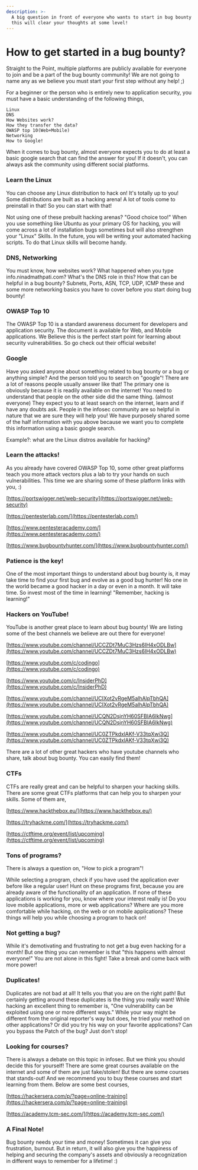 ```yaml
---
description: >-
  A big question in front of everyone who wants to start in bug bounty! We hope
  this will clear your thoughts at some level!
---
```


# **How to get started in a bug bounty?**

Straight to the Point, multiple platforms are publicly available for everyone to join and be a part of the bug bounty community! We are not going to name any as we believe you must start your first step without any help! ;)&#x20;

For a beginner or the person who is entirely new to application security, you must have a basic understanding of the following things,

```
Linux
DNS
How Websites work?
How they transfer the data?
OWASP top 10(Web+Mobile)
Networking
How to Google!
```

When it comes to bug bounty, almost everyone expects you to do at least a basic google search that can find the answer for you! If it doesn't, you can always ask the community using different social platforms.

### **Learn the Linux**

You can choose any Linux distribution to hack on! It's totally up to you! Some distributions are built as a hacking arena! A lot of tools come to preinstall in that! So you can start with that!

Not using one of these prebuilt hacking arenas? "Good choice too!" When you use something like Ubuntu as your primary OS for hacking, you will come across a lot of installation bugs sometimes but will also strengthen your "Linux" Skills. In the future, you will be writing your automated hacking scripts. To do that Linux skills will become handy.

### **DNS, Networking**

You must know, how websites work? What happened when you type info.ninadmathpati.com? What's the DNS role in this? How that can be helpful in a bug bounty? Subnets, Ports, ASN, TCP, UDP, ICMP these and some more networking basics you have to cover before you start doing bug bounty!

### **OWASP Top 10**

The OWASP Top 10 is a standard awareness document for developers and application security. The document is available for Web, and Mobile applications. We Believe this is the perfect start point for learning about security vulnerabilities. So go check out their official website!

### **Google**

Have you asked anyone about something related to bug bounty or a bug or anything simple? And the person told you to search on "google"! There are a lot of reasons people usually answer like that! The primary one is obviously because it is readily available on the internet! You need to understand that people on the other side did the same thing. (almost everyone) They expect you to at least search on the internet, learn and if have any doubts ask. People in the infosec community are so helpful in nature that we are sure they will help you! We have purposely shared some of the half information with you above because we want you to complete this information using a basic google search.

Example?: what are the Linux distros available for hacking?

### **Learn the attacks!**

As you already have covered OWASP Top 10, some other great platforms teach you more attack vectors plus a lab to try your hands on such vulnerabilities. This time we are sharing some of these platform links with you, :)

[https://portswigger.net/web-security](https://portswigger.net/web-security)

[https://pentesterlab.com/](https://pentesterlab.com/)

[https://www.pentesteracademy.com/](https://www.pentesteracademy.com/)

[https://www.bugbountyhunter.com/](https://www.bugbountyhunter.com/)

### **Patience is the key!**

One of the most important things to understand about bug bounty is, it may take time to find your first bug and evolve as a good bug hunter! No one in the world became a good hacker in a day or even in a month. It will take time. So invest most of the time in learning! "Remember, hacking is learning!"

### **Hackers on YouTube!**

YouTube is another great place to learn about bug bounty! We are listing some of the best channels we believe are out there for everyone!

[https://www.youtube.com/channel/UCCZDt7MuC3Hzs6IH4xODLBw](https://www.youtube.com/channel/UCCZDt7MuC3Hzs6IH4xODLBw)

[https://www.youtube.com/c/codingo](https://www.youtube.com/c/codingo)

[https://www.youtube.com/c/InsiderPhD](https://www.youtube.com/c/InsiderPhD)

[https://www.youtube.com/channel/UCIXot2vRgeM5alhAlpTbhQA](https://www.youtube.com/channel/UCIXot2vRgeM5alhAlpTbhQA)

[https://www.youtube.com/channel/UCQN2DsjnYH60SFBIA6IkNwg](https://www.youtube.com/channel/UCQN2DsjnYH60SFBIA6IkNwg)

[https://www.youtube.com/channel/UC0ZTPkdxlAKf-V33tqXwi3Q](https://www.youtube.com/channel/UC0ZTPkdxlAKf-V33tqXwi3Q)

There are a lot of other great hackers who have youtube channels who share, talk about bug bounty. You can easily find them!

### **CTFs**

CTFs are really great and can be helpful to sharpen your hacking skills. There are some great CTFs platforms that can help you to sharpen your skills. Some of them are,

[https://www.hackthebox.eu/](https://www.hackthebox.eu/)

[https://tryhackme.com/](https://tryhackme.com/)

[https://ctftime.org/event/list/upcoming](https://ctftime.org/event/list/upcoming)

### **Tons of programs?**

There is always a question on, "How to pick a program"!

While selecting a program, check if you have used the application ever before like a regular user! Hunt on these programs first, because you are already aware of the functionality of an application. If none of these applications is working for you, know where your interest really is! Do you love mobile applications, more or web applications? Where are you more comfortable while hacking, on the web or on mobile applications? These things will help you while choosing a program to hack on!

### **Not getting a bug?**

While it's demotivating and frustrating to not get a bug even hacking for a month! But one thing you can remember is that "this happens with almost everyone!" You are not alone in this fight! Take a break and come back with more power!

### **Duplicates!**

Duplicates are not bad at all! It tells you that you are on the right path! But certainly getting around these duplicates is the thing you really want! While hacking an excellent thing to remember is, "One vulnerability can be exploited using one or more different ways." While your way might be different from the original reporter's way but does, he tried your method on other applications? Or did you try his way on your favorite applications? Can you bypass the Patch of the bug? Just don't stop!

### **Looking for courses?**

There is always a debate on this topic in infosec. But we think you should decide this for yourself! There are some great courses available on the internet and some of them are just fake/stolen! But there are some courses that stands-out! And we recommend you to buy these courses and start learning from them. Below are some best courses,

[https://hackersera.com/p/?page=online-training](https://hackersera.com/p/?page=online-training)

[https://academy.tcm-sec.com/](https://academy.tcm-sec.com/)

### **A Final Note!**

Bug bounty needs your time and money! Sometimes it can give you frustration, burnout. But in return, it will also give you the happiness of helping and securing the company's assets and obviously a recognization in different ways to remember for a lifetime! :)

&#x20;

